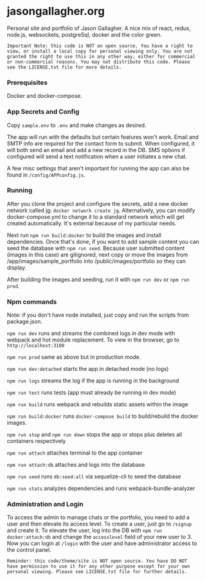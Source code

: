 # jasongallagher.org
Personal site and portfolio of Jason Gallagher. A nice mix of react, redux, node.js, websockets, postgreSql, docker and the color green.

`Important Note: this code is NOT an open source. You have a right to view, or install a local copy for personal viewing only. You are not granted the right to use this in any other way, either for commercial or non-commercial reasons. You may not distribute this code. Please see the LICENSE.txt file for more details.`

### Prerequisites
Docker and docker-compose.

### App Secrets and Config
Copy `sample.env` to `.env` and make changes as desired.

The app will run with the defaults but certain features won't work. Email and SMTP info are required for the contact form to submit. When configured, it will both send an email and add a new record in the DB. SMS options if configured will send a text notification when a user initiates a new chat.

A few misc settings that aren't important for running the app can also be found in `/config/APPconfig.js`.

### Running

After you clone the project and configure the secrets, add a new docker network called jg: `docker network create jg`. Alternatively, you can modify docker-compose.yml to change it to a standard network which will get created automatically. It's external because of my particular needs.

Next run `npm run build:docker` to build the images and install dependencies. Once that's done, if you want to add sample content you can seed the database with `npm run seed`. Because user submitted content (images in this case) are gitignored, next copy or move the images from /app/images/sample_portfolio into /public/images/portfolio so they can display.

After building the images and seeding, run it with `npm run dev` or `npm run prod`.

### Npm commands

Note: if you don't have node installed, just copy and run the scripts from package.json.

`npm run dev` runs and streams the combined logs in dev mode with webpack and hot module replacement. To view in the browser, go to `http://localhost:3100`

`npm run prod` same as above but in production mode.

`npm run dev:detached` starts the app in detached mode (no logs)

`npm run logs` streams the log if the app is running in the background

`npm run test` runs tests (app must already be running in dev mode)

`npm run build` runs webpack and rebuilds static assets within the image

`npm run build:docker` runs `docker-compose build` to build/rebuild the docker images.

`npm run stop` and `npm run down` stops the app or stops plus deletes all containers respectively

`npm run attach` attaches terminal to the app container

`npm run attach:db` attaches and logs into the database

`npm run seed` runs `db:seed:all` via sequelize-cli to seed the database

`npm run stats` analyzes dependencies and runs webpack-bundle-analyzer

### Administration and Login
To access the admin to manage chats or the portfolio, you need to add a user and then elevate its access level. To create a user, just go to `/signup` and create it. To elevate the user, log into the DB with `npm run docker:attach:db` and change the `accesslevel` field of your new user to 3. Now you can login at `/login` with the user and have administrator access to the control panel.


`Reminder: this code/theme/site is NOT open source. You have DO NOT have permission to use it for any other purpose except for your own personal viewing. Please see LICENSE.txt file for further details.`

